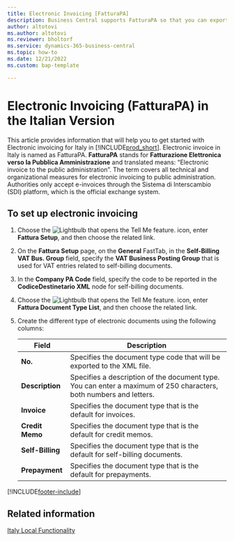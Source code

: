 ```yaml
---
title: Electronic Invoicing [FatturaPA]
description: Business Central supports FatturaPA so that you can export sales invoices and credit memos as electronic documents in accordance with Italian rules.
author: altotovi
ms.author: altotovi
ms.reviewer: bholtorf
ms.service: dynamics-365-business-central
ms.topic: how-to
ms.date: 12/21/2022
ms.custom: bap-template

---
```

# Electronic Invoicing (FatturaPA) in the Italian Version

This article provides information that will help you to get started with Electronic invoicing for Italy in [!INCLUDE[prod_short](../../includes/prod_short.md)].
Electronic invoice in Italy is named as FatturaPA. **FatturaPA** stands for **Fatturazione Elettronica verso la Pubblica Amministrazione** and translated means: “Electronic invoice to the public administration”. The term covers all technical and organizational measures for electronic invoicing to public administration. Authorities only accept e-invoices through the Sistema di Interscambio (SDI) platform, which is the official exchange system.

## To set up electronic invoicing

1. Choose the ![Lightbulb that opens the Tell Me feature.](../../media/ui-search/search_small.png "Tell me what you want to do") icon, enter **Fattura Setup**, and then choose the related link.
2. On the **Fattura Setup** page, on the **General** FastTab, in the **Self-Billing VAT Bus. Group** field, specify the **VAT Business Posting Group** that is used for VAT entries related to self-billing documents.
3. In the **Company PA Code** field, specify the code to be reported in the **CodiceDestinetario XML** node for self-billing documents.
4. Choose the ![Lightbulb that opens the Tell Me feature.](../../media/ui-search/search_small.png "Tell me what you want to do") icon, enter **Fattura Document Type List**, and then choose the related link.  
5. Create the different type of electronic documents using the following columns:

   |Field|Description|  
   |------------------------------------|---------------------------------------|
   |**No.**| Specifies the document type code that will be exported to the XML file.|
   |**Description**|Specifies a description of the document type. You can enter a maximum of 250 characters, both numbers and letters.|
   |**Invoice**|Specifies the document type that is the default for invoices.|
   |**Credit Memo**|Specifies the document type that is the default for credit memos.|
   |**Self-Billing**|Specifies the document type that is the default for self-billing documents.|
   |**Prepayment**|Specifies the document type that is the default for prepayments.|

[!INCLUDE[footer-include](../../includes/footer-banner.md)]

## Related information

[Italy Local Functionality](italy-local-functionality.md)
